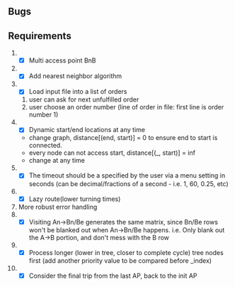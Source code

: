## Bugs
## Requirements
1. - [x] Multi access point BnB
2. - [x] Add nearest neighbor algorithm
3. - [x] Load input file into a list of orders
   1. user can ask for next unfulfilled order
   2. user choose an order number (line of order in file: first line is order number 1)
4. - [x] Dynamic start/end locations at any time
   - change graph, distance[(end, start)] = 0 to ensure end to start is connected.
   - every node can not access start, distance[(_, start)] = inf
   - change at any time
5. - [x] The timeout should be a specified by the user via a menu setting in seconds (can be decimal/fractions of a second - i.e. 1, 60, 0.25, etc)
6. - [x] Lazy route(lower turning times)
7. More robust error handling
8. - [x] Visiting An->Bn/Be generates the same matrix, since Bn/Be rows won't be blanked out when An->Bn/Be happens. i.e. Only blank out the A->B portion, and don't mess with the B row
9.  - [x] Process longer (lower in tree, closer to complete cycle) tree nodes first (add another priority value to be compared before _index)
10. - [x] Consider the final trip from the last AP, back to the init AP